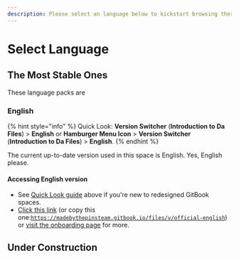 ```yaml
---
description: Please select an language below to kickstart browsing there.
---
```


# Select Language

## The Most Stable Ones

These language packs are

### English

{% hint style="info" %}
Quick Look: **Version Switcher** \(**Introduction to Da Files**\) &gt; **English** or **Hamburger Menu Icon** &gt; **Version Switcher** \(**Introduction to Da Files**\) &gt; **English**.
{% endhint %}

The current up-to-date version used in this space is English. Yes, English please.

#### Accessing English version

* See [Quick Look guide](./#english) above if you're new to redesigned GitBook spaces.
* [Click this link](https://madebythepinsteam.gitbook.io/files/v/official-english) \(or copy this one:[`https://madebythepinsteam.gitbook.io/files/v/official-english`](https://madebythepinsteam.gitbook.io/files/v/official-english)\) or [visit the onboarding page](en/onboarding.md) for more.

## Under Construction

